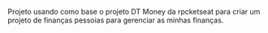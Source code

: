 Projeto usando como base o projeto DT Money da rpcketseat para criar um projeto de finanças pessoias para gerenciar as minhas finanças.
